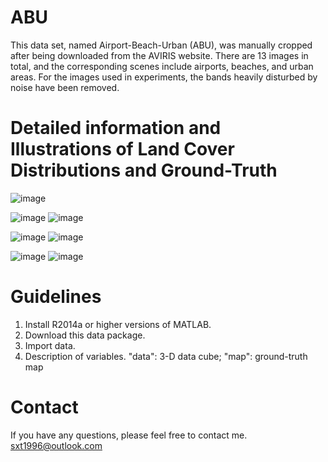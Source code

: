 # ABU
This data set, named Airport-Beach-Urban (ABU), was manually cropped after being downloaded from the AVIRIS website. There are 13 images in total, and the corresponding scenes include airports, beaches, and urban areas. For the images used in experiments, the bands heavily disturbed by noise have been removed. 
# Detailed information and Illustrations of Land Cover Distributions and Ground-Truth
![image](https://github.com/sxt1996/Data-sets-for-Hyperspectral-Detection-ABU/assets/55687887/37600e63-5fb2-4497-95d2-b7de42f9068b)

![image](https://github.com/sxt1996/Data-sets-for-Hyperspectral-Detection-ABU/assets/55687887/58ae9d29-df8a-41d0-b780-5cda56f9eaa4)
![image](https://github.com/sxt1996/Data-sets-for-Hyperspectral-Detection-ABU/assets/55687887/e3187646-92fe-47d9-9e3c-493021c5fb10)

![image](https://github.com/sxt1996/Data-sets-for-Hyperspectral-Detection-ABU/assets/55687887/f0caa077-4f3c-4dce-8953-562536dd237d)
![image](https://github.com/sxt1996/Data-sets-for-Hyperspectral-Detection-ABU/assets/55687887/dbc6d730-0aff-489f-bc80-87f09842670e)

![image](https://github.com/sxt1996/Data-sets-for-Hyperspectral-Detection-ABU/assets/55687887/990433a0-0ca1-4d4b-811b-fa285491121b)
![image](https://github.com/sxt1996/Data-sets-for-Hyperspectral-Detection-ABU/assets/55687887/bd4f43c8-b97c-487d-9884-5ac87189eb8e)
# Guidelines
1. Install R2014a or higher versions of MATLAB.
2. Download this data package.
3. Import data.
4. Description of variables. "data": 3-D data cube; "map": ground-truth map
# Contact
If you have any questions, please feel free to contact me.
sxt1996@outlook.com
